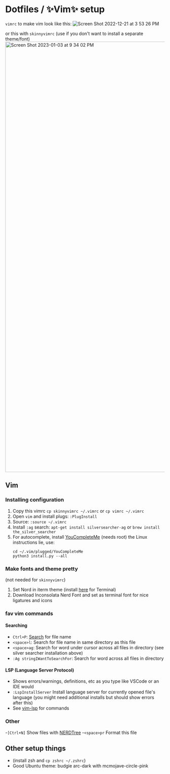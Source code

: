# Dotfiles / ✨Vim✨ setup
`vimrc` to make vim look like this:
![Screen Shot 2022-12-21 at 3 53 26 PM](https://user-images.githubusercontent.com/11857485/209025580-bf345dda-8dc7-4c06-b207-025d5d49f2fe.png)

or this with `skinnyvimrc` (use if you don't want to install a separate theme/font)
<img width="1358" alt="Screen Shot 2023-01-03 at 9 34 02 PM" src="https://user-images.githubusercontent.com/11857485/210490692-07d404b9-85bb-4ee0-a2af-25a51ba51e97.png">


## Vim
### Installing configuration
1. Copy this vimrc `cp skinnyvimrc ~/.vimrc` or `cp vimrc ~/.vimrc`
2. Open `vim` and install plugs: `:PlugInstall`
3. Source: `:source ~/.vimrc`
4. Install `:ag` search: `apt-get install silversearcher-ag` or `brew install the_silver_searcher`
5. For autocomplete, install [YouCompleteMe](https://github.com/ycm-core/YouCompleteMe#linux-64-bit) 
  (needs root) the Linux instructions lie, use:
    ```
    cd ~/.vim/plugged/YouCompleteMe
    python3 install.py --all
    ```
### Make fonts and theme pretty
(not needed for `skinnyvimrc`)
1. Set Nord in iterm theme (install [here](https://github.com/arcticicestudio/nord-terminal-app) for Terminal)
2. Download Inconsolata Nerd Font and set as terminal font for nice ligatures and icons


### fav vim commands
#### Searching
- `Ctrl+P`: [Search](https://github.com/ctrlpvim/ctrlp.vim) for file name
- `<space>l`: Search for file name in same directory as this file 
- `<space>ag`: Search for word under cursor across all files in directory (see silver searcher installation above)
- `:Ag stringIWantToSearchFor`: Search for word across all files in directory

#### LSP (Language Server Protocol) 
- Shows errors/warnings, definitions, etc as you type like VSCode or an IDE would
- `:LspInstallServer` Install language server for currently opened file's language (you might need additional installs but should show errors after this)
- See [vim-lsp](https://github.com/prabirshrestha/vim-lsp) for commands 

### Other
-`[Ctrl+N]` Show files with [NERDTree](https://github.com/preservim/nerdtree)
-`<space>pr` Format this file


## Other setup things 
-  (install zsh and `cp zshrc ~/.zshrc`)
-  Good Ubuntu theme: budgie arc-dark with mcmojave-circle-pink
